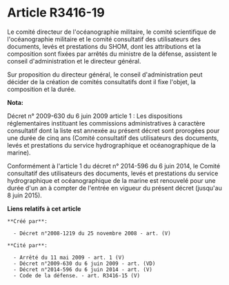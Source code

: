 # Article R3416-19

Le comité directeur de l'océanographie militaire, le comité scientifique de l'océanographie militaire et le comité
consultatif des utilisateurs des documents, levés et prestations du SHOM, dont les attributions et la composition sont fixées
par arrêtés du ministre de la défense, assistent le conseil d'administration et le directeur général.

Sur proposition du directeur général, le conseil d'administration peut décider de la création de comités consultatifs dont il
fixe l'objet, la composition et la durée.

**Nota:**

Décret n° 2009-630 du 6 juin 2009 article 1 : Les dispositions réglementaires instituant les commissions administratives à
caractère consultatif dont la liste est annexée au présent décret sont prorogées pour une durée de cinq ans (Comité
consultatif des utilisateurs des documents, levés et prestations du service hydrographique et océanographique de la marine).

Conformément à l'article 1 du décret n° 2014-596 du 6 juin 2014, le Comité consultatif des utilisateurs des documents, levés
et prestations du service hydrographique et océanographique de la marine est renouvelé pour une durée d'un an à compter de
l'entrée en vigueur du présent décret (jusqu'au 8 juin 2015).

**Liens relatifs à cet article**

	**Créé par**:

	  - Décret n°2008-1219 du 25 novembre 2008 - art. (V)

	**Cité par**:

	  - Arrêté du 11 mai 2009 - art. 1 (V)
	  - Décret n°2009-630 du 6 juin 2009 - art. (VD)
	  - Décret n°2014-596 du 6 juin 2014 - art. (V)
	  - Code de la défense. - art. R3416-15 (V)
